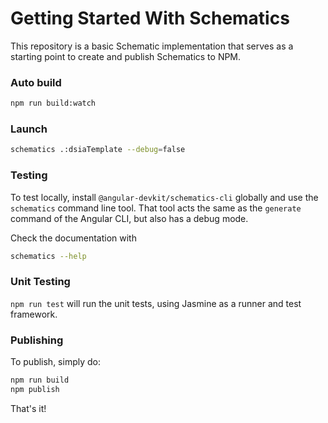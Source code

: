 # Getting Started With Schematics

This repository is a basic Schematic implementation that serves as a starting point to create and publish Schematics to
NPM.

### Auto build

```bash
npm run build:watch
```

### Launch

```bash
schematics .:dsiaTemplate --debug=false
```

### Testing

To test locally, install `@angular-devkit/schematics-cli` globally and use the `schematics` command line tool. That tool
acts the same as the `generate` command of the Angular CLI, but also has a debug mode.

Check the documentation with

```bash
schematics --help
```

### Unit Testing

`npm run test` will run the unit tests, using Jasmine as a runner and test framework.

### Publishing

To publish, simply do:

```bash
npm run build
npm publish
```

That's it!
